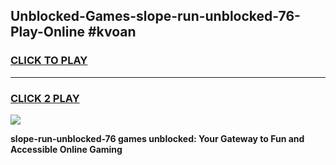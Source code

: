
## Unblocked-Games-slope-run-unblocked-76-Play-Online #kvoan
<h3>
<a href="https://news.freeplayer.one?title=slope-run-unblocked-76&ref=3">CLICK TO PLAY</a></h3>
<hr>

<h3>
<a href="https://news.freeplayer.one?title=slope-run-unblocked-76&ref=3">CLICK 2 PLAY</a>
  
</h3>

<a href="https://news.freeplayer.one?title=slope-run-unblocked-76&ref=3"><img src="https://clearcache.store/games.png"></a>


**slope-run-unblocked-76 games unblocked: Your Gateway to Fun and Accessible Online Gaming**
